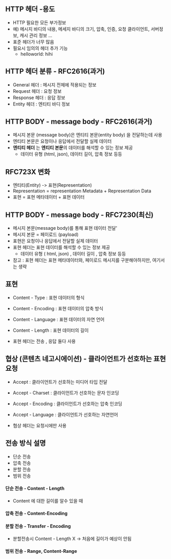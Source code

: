 
## HTTP 헤더 -용도 
- HTTP 필요한 모든 부가정보 
- 예) 메시지 바디의 내용, 메세지 바디의 크기, 압축, 인증, 요청 클라이언트, 서버정보, 캐시 관리 정보 ... 
- 표준 헤더가 너무 많음 
- 필요시 임의의 헤더 추가  기능 
	- helloworld: hihi
 
## HTTP  헤더 분류 - RFC2616(과거)
- General 헤더 : 메시지 전체에 적용되는 정보 
- Request 헤더 : 요청 정보 
- Response 헤더 : 응답 정보 
- Entity 헤더 : 엔티티 바디 정보 
## HTTP BODY - message body - RFC2616(과거)
- 메시지 본문 (message body)은 엔티티 본문(entity body) 을 전달하는데 사용 
- 엔티티 본문은 요청이나 응답에서 전달할 실제 데이터 
- **엔티티 헤더** 는 **엔티티 본문**의 데이터를 해석할 수 있는 정보 제공 
	- 데이터 유형 (html, json), 데이터 길이, 압축 정보 등등 

## RFC723X 변화 
- 엔티티(Entity) -> 표현(Representation)
- Representation = representation Metadata + Representation Data 
- 표현 = 표현 메타데이터 + 표현 데이터 
## HTTP BODY - message body - RFC7230(최신)
- 메시지 본문(message body)를 통해 표현 데이터 전달'
- 메시지 본문 = 페이로드 (payload)
- 표현은 요청이나 응답에서 전달할 실제 데이터 
- 표현 헤더는 표현 데이터를 해석할 수 있는 정보 제공 
	- 데이터 유형 ( html, json) , 데이터 길이 , 압축 정보 등등 
- 참고 : 표현 헤더는 표현 메타데이터와, 페이로드 메시지를 구분해야하지만,  여기서는 생략 

## 표현 
- Content - Type : 표현 데이터의 형식 
- Content - Encoding : 표현 데이터의 압축 방식 
- Content - Language : 표현 데이터의 자연 언어 
- Content - Length : 표현 데이터의 길이 

- 표현 헤더는 전송 , 응답 둘다 사용 

## 협상 (콘텐츠 네고시에이션) - 클라이언트가 선호하는 표현 요청
- Accept : 클라이언트가 선호하는 미디어 타입 전달
-  Accept - Charset : 클라이언트가 선호하는 문자 인코딩 
- Accept - Encoding : 클라이언트가 선호하는 압축 인코딩 
- Accept - Language : 클라이언트가 선호하는 자연언어 

- 협상 헤더는 요청시에만 사용

## 전송 방식 설명 
- 단순 전송 
- 압축 전송 
- 분할 전송 
- 범위 전송 

#### 단순 전송 - Content - Length 
- Content 에 대한 길이를 알수 있을 때 
#### 압축 전송 - Content-Encoding
#### 분할 전송 - Transfer - Encoding 
- 분할전송시 Content - Length X -> 처음에 길이가 예상이 안됨
#### 범위 전송 - Range, Content-Range






